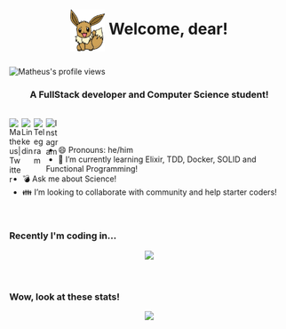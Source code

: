 <link rel="stylesheet" href="https://cdn.jsdelivr.net/gh/konpa/devicon@master/devicon.min.css">
<h1>
<p align="center"><img align="center" src="./assets/eevee.png" height="75px" /> Welcome, dear!</p>
</h1>
<p align="left"> <img src="https://komarev.com/ghpvc/?username=Mdsp9070" alt="Matheus's profile views" /> </p>
<h3 align="center">A FullStack developer and Computer Science student!</h3>

<br/>

<a href="https://twitter.com/matdsoupe">
  <img align="left" alt="Matheus| Twitter" width="22px" src="https://cdn.jsdelivr.net/npm/simple-icons@v3/icons/twitter.svg" />
</a>
<a href="https://www.linkedin.com/in/mdsp/">
  <img align="left" alt="Linkedin" width="22px" src="https://cdn.jsdelivr.net/npm/simple-icons@v3/icons/linkedin.svg" />
</a>
<a href="https://t.me/Mdsp9070">
  <img align="left" alt="Telegram" width="22px" src="https://cdn.jsdelivr.net/npm/simple-icons@v3/icons/telegram.svg" />
</a>
<a href="https://www.instagram.com/matheww.sp/">
  <img align="left" alt="Instagram" width="22px" src="https://cdn.jsdelivr.net/npm/simple-icons@v3/icons/instagram.svg" />
</a>

<br/>
<br/>

- 😄 Pronouns: he/him
- 🌱 I’m currently learning Elixir, TDD, Docker, SOLID and Functional Programming!
- :bomb: Ask me about Science!
- :family: I’m looking to collaborate with community and help starter coders!

<br/>

### Recently I'm coding in...

<p align="center">
  <a href="https://github.com/anuraghazra/github-readme-stats">
    <img src="https://github-readme-stats.vercel.app/api/top-langs/?username=mdsp9070&&show_icons=true&theme=radical" />
  </a>
</p>

<!--
<p align="center">
  <a href="https://codestats.net/users/mdsp9070">
    <img src='https://codestats-readme.wegfan.cn/history-graph/mdsp9070?width=850&height=300&timezone=08:00&history_days=21&max_languages=9&language_colors=["3e4053","f15854","5da5da","faa43a","60bd68","f17cb0","b2912f","decf3f","b276b2","808080"]' alt="Matheus's Code::Stats history graph" />
  </a>
</p>
-->

<br/>

### Wow, look at these stats!

<p align="center" >
  <a href="https://github.com/anuraghazra/github-readme-stats">
    <img  src="https://github-readme-stats.vercel.app/api?username=mdsp9070&&show_icons=true&theme=radical">
  </a>
</p>

<!--
**Mdsp9070/Mdsp9070** is a ✨ _special_ ✨ repository because its `README.md` (this file) appears on your GitHub profile.

Here are some ideas to get you started:

- 🔭 I’m currently working on ...
-
- 🤔 I’m looking for help with ...
- 📫 How to reach me: ...
.
- ⚡ Fun fact: ...
-->
